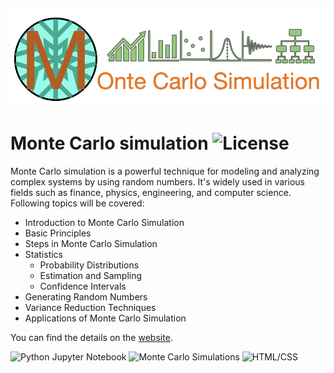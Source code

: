 

![alt text](image.png)
-----
# Monte Carlo simulation ![License](https://img.shields.io/badge/License-MIT-blue.svg)


Monte Carlo simulation is a powerful technique for modeling and analyzing complex systems by using random numbers. It's widely used in various fields such as finance, physics, engineering, and computer science. Following topics will be covered:

- Introduction to Monte Carlo Simulation
- Basic Principles
- Steps in Monte Carlo Simulation
- Statistics
  - Probability Distributions
  - Estimation and Sampling
  - Confidence Intervals
- Generating Random Numbers
- Variance Reduction Techniques
- Applications of Monte Carlo Simulation

You can find the details on the [website](https://arunp77.github.io/MonteCarlo-simulation/).

![Python Jupyter Notebook](https://img.shields.io/badge/Python-Jupyter%20Notebook-orange) 
![Monte Carlo Simulations](https://img.shields.io/badge/Monte%20Carlo%20Simulations-blue) 
![HTML/CSS](https://img.shields.io/badge/HTML%2FCSS-Included-blue)


